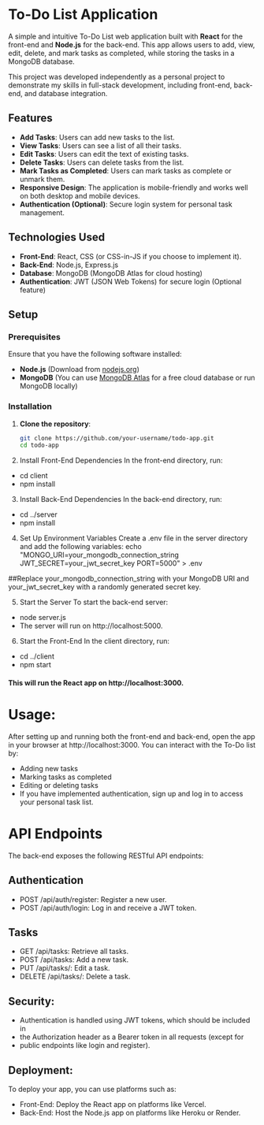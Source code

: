 # To-Do List Application

A simple and intuitive To-Do List web application built with **React** for the front-end and **Node.js** for the back-end. This app allows users to add, view, edit, delete, and mark tasks as completed, while storing the tasks in a MongoDB database. 

This project was developed independently as a personal project to demonstrate my skills in full-stack development, including front-end, back-end, and database integration.

## Features

- **Add Tasks**: Users can add new tasks to the list.
- **View Tasks**: Users can see a list of all their tasks.
- **Edit Tasks**: Users can edit the text of existing tasks.
- **Delete Tasks**: Users can delete tasks from the list.
- **Mark Tasks as Completed**: Users can mark tasks as complete or unmark them.
- **Responsive Design**: The application is mobile-friendly and works well on both desktop and mobile devices.
- **Authentication (Optional)**: Secure login system for personal task management.

## Technologies Used

- **Front-End**: React, CSS (or CSS-in-JS if you choose to implement it).
- **Back-End**: Node.js, Express.js
- **Database**: MongoDB (MongoDB Atlas for cloud hosting)
- **Authentication**: JWT (JSON Web Tokens) for secure login (Optional feature)

## Setup

### Prerequisites

Ensure that you have the following software installed:

- **Node.js** (Download from [nodejs.org](https://nodejs.org/))
- **MongoDB** (You can use [MongoDB Atlas](https://www.mongodb.com/cloud/atlas) for a free cloud database or run MongoDB locally)

### Installation

1. **Clone the repository**:

   ```bash
   git clone https://github.com/your-username/todo-app.git
   cd todo-app

2. Install Front-End Dependencies
In the front-end directory, run:

- cd client
- npm install

3. Install Back-End Dependencies
In the back-end directory, run:
- cd ../server
- npm install

4. Set Up Environment Variables
Create a .env file in the server directory and add the following variables:
echo "MONGO_URI=your_mongodb_connection_string
JWT_SECRET=your_jwt_secret_key
PORT=5000" > .env

##Replace your_mongodb_connection_string with your MongoDB URI and your_jwt_secret_key with a randomly generated secret key.

5. Start the Server
To start the back-end server:
- node server.js
- The server will run on http://localhost:5000.

6. Start the Front-End
In the client directory, run:
- cd ../client
- npm start
#### This will run the React app on http://localhost:3000.

# Usage:
After setting up and running both the front-end and back-end, open the app in your browser at http://localhost:3000. You can interact with the To-Do list by:
- Adding new tasks
- Marking tasks as completed
- Editing or deleting tasks
- If you have implemented authentication, sign up and log in to access your personal task list.

# API Endpoints
The back-end exposes the following RESTful API endpoints:

## Authentication
- POST /api/auth/register: Register a new user.
- POST /api/auth/login: Log in and receive a JWT token.

## Tasks
- GET /api/tasks: Retrieve all tasks.
- POST /api/tasks: Add a new task.
- PUT /api/tasks/: Edit a task.
- DELETE /api/tasks/: Delete a task.

## Security:
- Authentication is handled using JWT tokens, which should be included in
- the Authorization header as a Bearer token in all requests (except for
- public endpoints like login and register).

## Deployment:
To deploy your app, you can use platforms such as:
- Front-End: Deploy the React app on platforms like Vercel.
- Back-End: Host the Node.js app on platforms like Heroku or Render.
